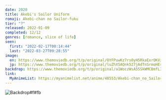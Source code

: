 ```yaml
---
date: 2020
title: Akebi's Sailor Uniform
romaji: Akebi-chan no Sailor-fuku
tier: "?"
released: 2022-01-09
completed: 12/12
genres: [romance, slice of life]
seen:
  first: "2022-02-17T00:14:44"
  last: "2022-03-27T09:28:55"
image:
  en: https://www.themoviedb.org/t/p/original/OYFPuwKz7rs0yH5RkaExrOKVz7.jpg
  jp: https://www.themoviedb.org/t/p/original/luZhX5AQnk527jAdTnSrmoHErGK.jpg
backdrop: https://www.themoviedb.org/t/p/original/a1WoczWsA55SkWMCBmfLIO0KgGJ.jpg
link:
  MyAnimeList: https://myanimelist.net/anime/48553/Akebi-chan_no_Sailor-fuku
---
```


![Backdrop#f#fb](https://www.themoviedb.org/t/p/original/55QY5FJVUJD5JMPynzLvLmIVJwT.jpg "Source: TMDB")
